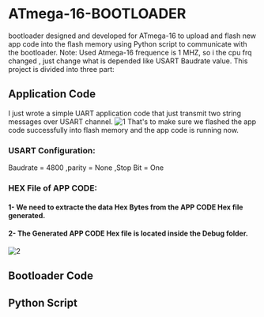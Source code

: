 # ATmega-16-BOOTLOADER

bootloader designed and developed for ATmega-16 to upload and flash new app code into the flash memory using Python script to communicate with the bootloader.
Note: Used Atmega-16 frequence is 1 MHZ, so i the cpu frq changed , just change what is depended like USART Baudrate value.
This project is divided into three part:

## Application Code
I just wrote a simple UART application code that just transmit two string messages over USART channel.
![1](https://user-images.githubusercontent.com/66730765/105389186-3acaa500-5c20-11eb-9110-2cb2aead450d.PNG)
That's to make sure we flashed the app code successfully into flash memory and the app code is running now.

### USART Configuration:
Baudrate = 4800 ,parity = None ,Stop Bit = One

### HEX File of APP CODE:
#### 1- We need to extracte the data Hex Bytes from the APP CODE Hex file generated.
#### 2- The Generated APP CODE Hex file is located inside the Debug folder.
![2](https://user-images.githubusercontent.com/66730765/105389913-1de2a180-5c21-11eb-9e67-dc6b62e83959.PNG)

## Bootloader Code

## Python Script

